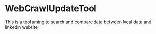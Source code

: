 # WebCrawlUpdateTool
This is a tool aming to search and compare data between local data and linkedin website

